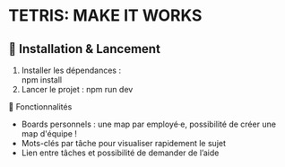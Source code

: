 # TETRIS: MAKE IT WORKS

## 🚀 Installation & Lancement  
1. Installer les dépendances :  
   npm install  
2. Lancer le projet : 
   npm run dev  

📌 Fonctionnalités
- Boards personnels : une map par employé·e, possibilité de créer une map d'équipe ! 
- Mots-clés par tâche pour visualiser rapidement le sujet
- Lien entre tâches et possibilité de demander de l’aide
